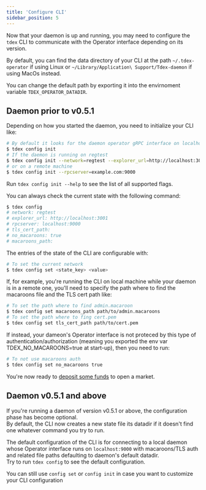 ```yaml
---
title: 'Configure CLI'
sidebar_position: 5
---
```


Now that your daemon is up and running, you may need to configure the `tdex` CLI to communicate with the Operator interface depending on its version.

By default, you can find the data directory of your CLI at the path `~/.tdex-operator` if using Linux or `~/Library/Application\ Support/Tdex-daemon` if using MacOs instead.

You can change the default path by exporting it into the envirnoment variable `TDEX_OPERATOR_DATADIR`.

## Daemon prior to v0.5.1

Depending on how you started the daemon, you need to initialize your CLI like:

```sh
# By default it looks for the daemon operator gRPC interface on localhost:9000
$ tdex config init
# If the daemon is running on regtest
$ tdex config init --network=regtest --explorer_url=http://localhost:3001
# or on a remote machine
$ tdex config init --rpcserver=example.com:9000
```

Run `tdex config init --help` to see the list of all supported flags.

You can always check the current state with the following command:

```sh
$ tdex config
# network: regtest
# explorer_url: http://localhost:3001
# rpcserver: localhost:9000
# tls_cert_path:
# no_macaroons: true
# macaroons_path:
```

The entries of the state of the CLI are configurable with:

```sh
# To set the current network
$ tdex config set <state_key> <value>
```

If, for example, you're running the CLI on local machine while your daemon is in a remote one, you'll need to specify the path where to find the macaroons file and the TLS cert path like:

```sh
# To set the path where to find admin.macaroon
$ tdex config set macaroons_path path/to/admin.macaroons
# To set the path where to fing cert.pem
$ tdex config set tls_cert_path path/to/cert.pem
```

If instead, your dameon's Operator interface is not proteced by this type of authentication/authorization (meaning you exported the env var TDEX_NO_MACAROONS=true at start-up), then you need to run:

```sh
# To not use macaroons auth
$ tdex config set no_macaroons true
```

You're now ready to [deposit some funds](../deposit_funds.md) to open a market.

## Daemon v0.5.1 and above

If you're running a daemon of version v0.5.1 or above, the configuration phase has become optional.  
By default, the CLI now creates a new state file its datadir if it doesn't find one whatever command you try to run.

The default configuration of the CLI is for connecting to a local daemon whose Operator interface runs on `localhost:9000` with macaroons/TLS auth and related file paths defaulting to daemon's default datadir.  
Try to run `tdex config` to see the default configuration.

You can still use `config set` or `config init` in case you want to customize your CLI configuration